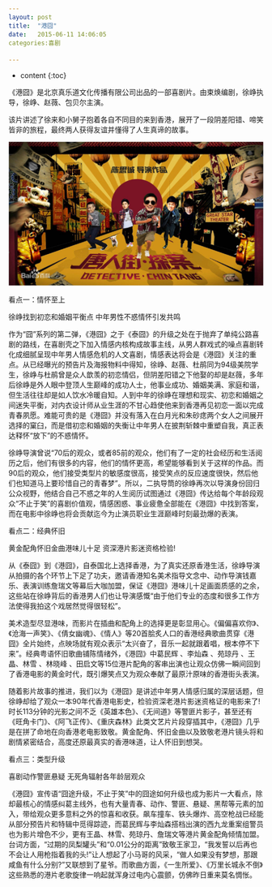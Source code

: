```yaml
---
layout: post
title:  "港囧"
date:   2015-06-11 14:06:05
categories:喜剧

---
```


* content
{:toc}

《港囧》是北京真乐道文化传播有限公司出品的一部喜剧片。由束焕编剧，徐峥执导，徐峥、赵薇、包贝尔主演。

该片讲述了徐来和小舅子抱着各自不同目的来到香港，展开了一段阴差阳错、啼笑皆非的旅程，最终两人获得友谊并懂得了人生真谛的故事。

![image](https://github.com/double-digit/double-digit.github.io/raw/master/17.jpg)








































看点一：情怀至上

徐峥找到初恋和婚姻平衡点 中年男性不惑情怀引发共鸣

作为“囧”系列的第二弹，《港囧》之于《泰囧》的升级之处在于抛弃了单纯公路喜剧的路线，在喜剧壳之下加入情感内核构成故事主线，从男人群戏式的噪点喜剧转化成细腻呈现中年男人情感危机的人文喜剧，情感表达将会是《港囧》关注的重点。从已经曝光的预告片及海报物料中得知，徐峥、赵薇、杜鹃同为94级美院学生，徐峥与杜鹃曾是众人歆羡的初恋情侣，但阴差阳错之下他娶的却是赵薇，多年后徐峥是外人眼中登顶人生巅峰的成功人士，他事业成功、婚姻美满、家庭和谐，但生活往往却是如人饮水冷暖自知。人到中年的徐峥在理想和现实、初恋和婚姻之间迷失平衡，对内衣设计师从业生涯的不甘心趋使他来到香港再见初恋一面以完成青春夙愿。难能可贵的是《港囧》并没有落入在白月光和朱砂痣两个女人之间展开选择的窠臼，而是借初恋和婚姻的失衡让中年男人在披荆斩棘中重塑自我，真正表达释怀“放下”的不惑情怀。

徐峥导演曾说“70后的观众，或者85前的观众，他们有了一定的社会经历和生活阅历之后，他们有很多的内容，他们的情怀更高，希望能够看到关于这样的作品。而90后的观众，他们接受类型片的敏感度很高，接受笑点的反应速度很快，然后他们也知道马上要珍惜自己的青春梦”。所以，二执导筒的徐峥再次以导演身份回归公众视野，他结合自己不惑之年的人生阅历试图通过《港囧》传达给每个年龄段观众“不止于笑”的喜剧价值观，情感困惑、事业疲惫全部能在《港囧》中找到答案，而在电影中徐峥也将会贡献迄今为止演员职业生涯巅峰时刻最劲爆的表演。

看点二：经典怀旧

黄金配角怀旧金曲港味儿十足 资深港片影迷资格检验!

从《泰囧》到《港囧》，自泰国北上选择香港，为了真实还原香港生活，徐峥导演从拍摄的各个环节上下足了功夫，邀请香港知名美术指导文念中、动作导演钱嘉乐、表演训练詹瑞文等幕后大咖加盟，保证《港囧》港味儿十足画面质感的之余，这些站在徐峥背后的香港男人们也让导演感慨“由于他们专业的态度和很多工作方法使得我拍这个戏居然觉得很轻松”。

美术造型尽显港味，而影片在插曲和配角上的选择更是彰显用心。《偏偏喜欢你》、《沧海一声笑》、《倩女幽魂》、《情人》等20首脍炙人口的香港经典歌曲贯穿《港囧》全片始终，点映场就有观众表示“太兴奋了，音乐一起就跟着唱，根本停不下来”。经典粤语怀旧歌曲铺陈情绪外，《港囧》中葛民辉 、李灿森 、苑琼丹 、王晶、林雪 、林晓峰 、田启文等15位港片配角的客串出演也让观众仿佛一瞬间回到了香港电影的黄金时代，既引爆笑点又为观众奉献了最原汁原味的香港街头表演。

随着影片故事的推进，我们以为《港囧》是讲述中年男人情感归属的深层话题，但徐峥却给了观众一本90年代香港电影史，检验资深老港片影迷资格证的电影来了!时长113分钟的光影之间不乏《英雄本色》、《无间道》等警匪片影子，甚至还有《旺角卡门》、《阿飞正传》、《重庆森林》此类文艺片片段穿插其中，《港囧》几乎是在拼了命地在向香港老电影致敬。黄金配角、怀旧金曲以及致敬老港片镜头将和剧情紧密结合，高度还原最真实的香港味道，让人怀旧到想哭。

看点三：类型升级

喜剧动作警匪悬疑 无死角辐射各年龄层观众

《港囧》宣传语“囧途升级，不止于笑”中的囧途如何升级也成为影片一大看点，除却最核心的情感纠葛主线外，也有大量青春、动作、警匪、悬疑、黑帮等元素的加入，带给观众更多意料之外的惊喜和收获。飙车撞车、铁头爆炸、高空枪战已经能从部分预告片和特辑中觅得踪迹，而葛民辉与李灿森搭档出演的西九龙重案组警员也为影片增色不少，更有王晶、林雪、苑琼丹、詹瑞文等港片黄金配角倾情加盟。台词方面，“过期的凤梨罐头”和“0.01公分的距离”致敬王家卫，“我发誓以后再也不会让人用枪指着我的头!”让人想起了小马哥的风采，“做人如果没有梦想，那跟咸鱼有什么分别?”又联想到了星爷。而歌曲方面，《一生所爱》、《万里长城永不倒》这些熟悉的港片老歌旋律一响起就浑身过电内心震颤，仿佛昨日重来莫名惆怅。

